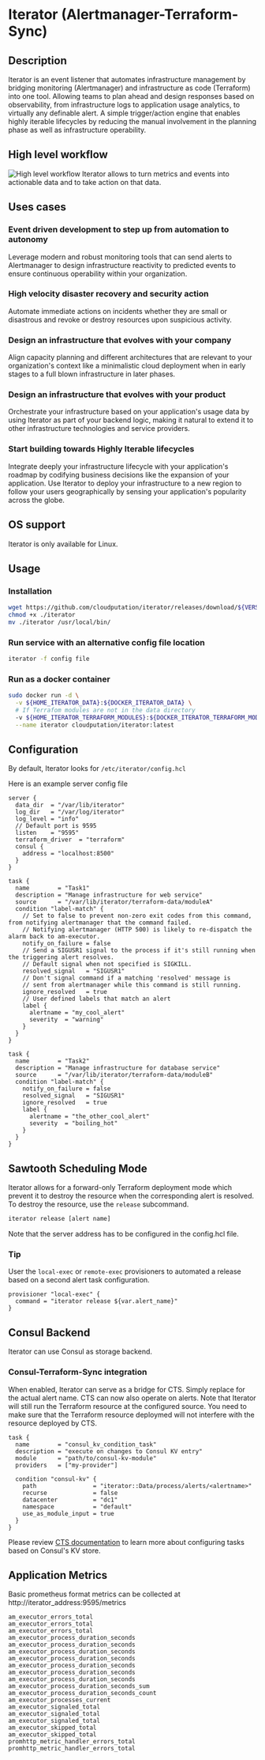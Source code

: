 # Iterator (Alertmanager-Terraform-Sync)

## Description
Iterator is an event listener that automates infrastructure management by bridging monitoring (Alertmanager) and infrastructure as code (Terraform) into one tool. Allowing teams to plan ahead and design responses based on observability, from infrastructure logs to application usage analytics, to virtually any definable alert. A simple trigger/action engine that enables highly iterable lifecycles by reducing the manual involvement in the planning phase as well as infrastructure operability.

## High level workflow
![High level workflow](.release/docs/assets/iterator-alert-terraform-workflow.jpg)
Iterator allows to turn metrics and events into actionable data and to take action on that data.

## Uses cases
### Event driven development to step up from automation to autonomy
Leverage modern and robust monitoring tools that can send alerts to Alertmanager to design infrastructure reactivity to predicted events to ensure continuous operability within your organization.
### High velocity disaster recovery and security action
Automate immediate actions on incidents whether they are small or disastrous and revoke or destroy resources upon suspicious activity.
### Design an infrastructure that evolves with your company
Align capacity planning and different architectures that are relevant to your organization's context like a minimalistic cloud deployment when in early stages to a full blown infrastructure in later phases.
### Design an infrastructure that evolves with your product
Orchestrate your infrastructure based on your application's usage data by using Iterator as part of your backend logic, making it natural to extend it to other infrastructure technologies and service providers.
### Start building towards Highly Iterable lifecycles
Integrate deeply your infrastructure lifecycle with your application's roadmap by codifying business decisions like the expansion of your application. Use Iterator to deploy your infrastructure to a new region to follow your users geographically by sensing your application's popularity across the globe.

## OS support
Iterator is only available for Linux.

## Usage
### Installation
```bash
wget https://github.com/cloudputation/iterator/releases/download/${VERSION}/iterator -O ./iterator
chmod +x ./iterator
mv ./iterator /usr/local/bin/
```
### Run service with an alternative config file location
```bash
iterator -f config file
```
### Run as a docker container
```bash
sudo docker run -d \
  -v ${HOME_ITERATOR_DATA}:${DOCKER_ITERATOR_DATA} \
  # If Terrafom modules are not in the data directory
  -v ${HOME_ITERATOR_TERRAFORM_MODULES}:${DOCKER_ITERATOR_TERRAFORM_MODULES} \
  --name iterator cloudputation/iterator:latest
```

## Configuration
By default, Iterator looks for `/etc/iterator/config.hcl`

Here is an example server config file
```hcl
server {
  data_dir  = "/var/lib/iterator"
  log_dir   = "/var/log/iterator"
  log_level = "info"
  // Default port is 9595
  listen    = "9595"
  terraform_driver  = "terraform"
  consul {
    address = "localhost:8500"
  }
}

task {
  name        = "Task1"
  description = "Manage infrastructure for web service"
  source      = "/var/lib/iterator/terraform-data/moduleA"
  condition "label-match" {
    // Set to false to prevent non-zero exit codes from this command, from notifying alertmanager that the command failed.
    // Notifying alertmanager (HTTP 500) is likely to re-dispatch the alarm back to am-executor.
    notify_on_failure = false
    // Send a SIGUSR1 signal to the process if it's still running when the triggering alert resolves.
    // Default signal when not specified is SIGKILL.
    resolved_signal   = "SIGUSR1"
    // Don't signal command if a matching 'resolved' message is
    // sent from alertmanager while this command is still running.
    ignore_resolved   = true
    // User defined labels that match an alert
    label {
      alertname = "my_cool_alert"
      severity  = "warning"
    }
  }
}

task {
  name        = "Task2"
  description = "Manage infrastructure for database service"
  source      = "/var/lib/iterator/terraform-data/moduleB"
  condition "label-match" {
    notify_on_failure = false
    resolved_signal   = "SIGUSR1"
    ignore_resolved   = true
    label {
      alertname = "the_other_cool_alert"
      severity  = "boiling_hot"
    }
  }
}
```

## Sawtooth Scheduling Mode
Iterator allows for a forward-only Terraform deployment mode which prevent it to destroy the resource when the corresponding alert is resolved. To destroy the resource, use the `release` subcommand.
```bash
iterator release [alert name]
```
Note that the server address has to be configured in the config.hcl file.

### Tip
User the `local-exec` or `remote-exec` provisioners to automated a release based on a second alert task configuration.
```hcl
provisioner "local-exec" {
  command = "iterator release ${var.alert_name}"
}
```

## Consul Backend
Iterator can use Consul as storage backend.

### Consul-Terraform-Sync integration
When enabled, Iterator can serve as a bridge for CTS. Simply replace <alertname> for the actual alert name. CTS can now also operate on alerts. Note that Iterator will still run the Terraform resource at the configured source. You need to make sure that the Terraform resource deploymed will not interfere with the resource deployed by CTS.
```hcl
task {
  name        = "consul_kv_condition_task"
  description = "execute on changes to Consul KV entry"
  module      = "path/to/consul-kv-module"
  providers   = ["my-provider"]

  condition "consul-kv" {
    path                = "iterator::Data/process/alerts/<alertname>"
    recurse             = false
    datacenter          = "dc1"
    namespace           = "default"
    use_as_module_input = true
  }
}
```
Please review [CTS documentation](https://developer.hashicorp.com/consul/docs/nia/tasks#consul-kv-condition) to learn more about configuring tasks based on Consul's KV store.

## Application Metrics
Basic prometheus format metrics can be collected at http://iterator_address:9595/metrics

`am_executor_errors_total`<br>
`am_executor_errors_total`<br>
`am_executor_errors_total`<br>
`am_executor_process_duration_seconds`<br>
`am_executor_process_duration_seconds`<br>
`am_executor_process_duration_seconds`<br>
`am_executor_process_duration_seconds`<br>
`am_executor_process_duration_seconds`<br>
`am_executor_process_duration_seconds`<br>
`am_executor_process_duration_seconds`<br>
`am_executor_process_duration_seconds_sum`<br>
`am_executor_process_duration_seconds_count`<br>
`am_executor_processes_current`<br>
`am_executor_signaled_total`<br>
`am_executor_signaled_total`<br>
`am_executor_signaled_total`<br>
`am_executor_skipped_total`<br>
`am_executor_skipped_total`<br>
`promhttp_metric_handler_errors_total`<br>
`promhttp_metric_handler_errors_total`<br>
